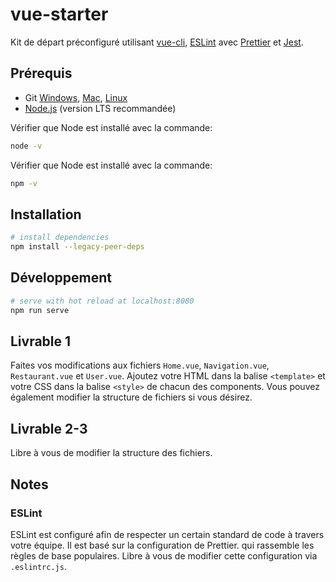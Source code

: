 # vue-starter

Kit de départ préconfiguré utilisant [vue-cli](https://cli.vuejs.org/), [ESLint](https://eslint.org/) avec [Prettier](https://prettier.io/) et [Jest](https://jestjs.io/).

## Prérequis
- Git [Windows](http://www.git-scm.com/book/en/Getting-Started-Installing-Git#Installing-on-Windows), [Mac](http://www.git-scm.com/book/en/Getting-Started-Installing-Git#Installing-on-Mac), [Linux](http://www.git-scm.com/book/en/Getting-Started-Installing-Git#Installing-on-Linux)
- [Node.js](https://nodejs.org/en/) (version LTS recommandée)

Vérifier que Node est installé avec la commande:
```bash
node -v
```
Vérifier que Node est installé avec la commande:
```bash
npm -v
```

## Installation

```bash
# install dependencies
npm install --legacy-peer-deps
```

## Développement
```bash
# serve with hot reload at localhost:8080
npm run serve
```

## Livrable 1
Faites vos modifications aux fichiers `Home.vue`, `Navigation.vue`, `Restaurant.vue` et `User.vue`. Ajoutez votre HTML dans la balise `<template>` et votre CSS dans la balise `<style>` de chacun des components. Vous pouvez également modifier la structure de fichiers si vous désirez.

## Livrable 2-3
Libre à vous de modifier la structure des fichiers.


## Notes
### ESLint
ESLint est configuré afin de respecter un certain standard de code à travers votre équipe. Il est basé sur la configuration de Prettier. qui rassemble les règles de base populaires. Libre à vous de modifier cette configuration via `.eslintrc.js`.
